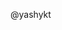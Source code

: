 


<!--

Your pull request will be routed to the following person by default for triaging.
If you know who should review your pull request, please remove the mentioning below.

-->

@yashykt
